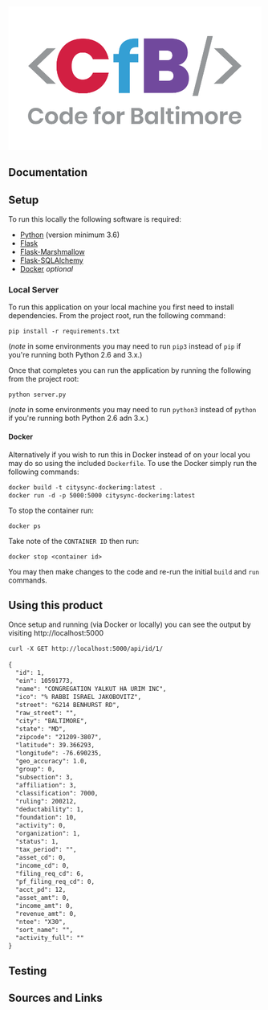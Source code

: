 ![Code for Baltimore](/docs/img/CfB.png)

## Documentation

## Setup
To run this locally the following software is required:
*  [Python](https://www.python.org/) (version minimum 3.6)
*  [Flask](https://palletsprojects.com/p/flask/)
*  [Flask-Marshmallow](https://flask-marshmallow.readthedocs.io)
*  [Flask-SQLAlchemy](https://flask-sqlalchemy.palletsprojects.com)
*  [Docker](https://docker.com) *optional*

### Local Server
To run this application on your local machine you first need to install dependencies.  From the project root, run the following command:
```shell
pip install -r requirements.txt
```
(*note* in some environments you may need to run `pip3` instead of `pip` if you're running both Python 2.6 and 3.x.)

Once that completes you can run the application by running the following from the project root:
```shell
python server.py
```
(*note* in some environments you may need to run `python3` instead of `python` if you're running both Python 2.6 adn 3.x.)

#### Docker
Alternatively if you wish to run this in Docker instead of on your local you may do so using the included `Dockerfile`. To use the Docker simply run the following commands:
```shell
docker build -t citysync-dockerimg:latest .
docker run -d -p 5000:5000 citysync-dockerimg:latest
```
To stop the container run:
```shell
docker ps
```
Take note of the `CONTAINER ID` then run:
```shell
docker stop <container id>
```
You may then make changes to the code and re-run the initial `build` and `run` commands. 

## Using this product
Once setup and running (via Docker or locally) you can see the output by visiting http://localhost:5000
```shell
curl -X GET http://localhost:5000/api/id/1/

{ 
  "id": 1,
  "ein": 10591773,
  "name": "CONGREGATION YALKUT HA URIM INC",
  "ico": "% RABBI ISRAEL JAKOBOVITZ",
  "street": "6214 BENHURST RD",
  "raw_street": "",
  "city": "BALTIMORE",
  "state": "MD",
  "zipcode": "21209-3807",
  "latitude": 39.366293,
  "longitude": -76.690235,
  "geo_accuracy": 1.0,
  "group": 0,
  "subsection": 3,
  "affiliation": 3,
  "classification": 7000,
  "ruling": 200212,
  "deductability": 1,
  "foundation": 10,
  "activity": 0,
  "organization": 1,
  "status": 1,
  "tax_period": "",
  "asset_cd": 0,
  "income_cd": 0,
  "filing_req_cd": 6,
  "pf_filing_req_cd": 0,
  "acct_pd": 12,
  "asset_amt": 0,
  "income_amt": 0,
  "revenue_amt": 0,
  "ntee": "X30",
  "sort_name": "",
  "activity_full": ""
}

```

## Testing

## Sources and Links
